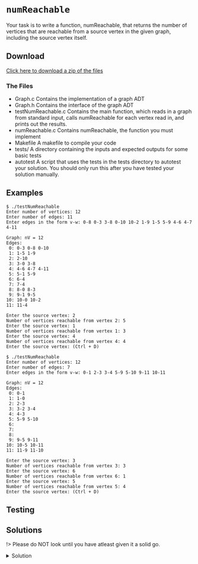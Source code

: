 # `numReachable`

Your task is to write a function, numReachable, that returns the number of vertices that are reachable from a source vertex in the given graph, including the source vertex itself.

## Download

[Click here to download a zip of the files](2521/Graphs/numReachable.zip ':ignore')

### The Files

- Graph.c	Contains the implementation of a graph ADT
- Graph.h	Contains the interface of the graph ADT
- testNumReachable.c	Contains the main function, which reads in a graph from standard input, calls numReachable for each vertex read in, and prints out the results.
- numReachable.c	Contains numReachable, the function you must implement
- Makefile	A makefile to compile your code
- tests/	A directory containing the inputs and expected outputs for some basic tests
- autotest	A script that uses the tests in the tests directory to autotest your solution. You should only run this after you have tested your solution manually.

## Examples

```
$ ./testNumReachable 
Enter number of vertices: 12
Enter number of edges: 11
Enter edges in the form v-w: 0-8 0-3 3-8 0-10 10-2 1-9 1-5 5-9 4-6 4-7 4-11

Graph: nV = 12
Edges:
 0: 0-3 0-8 0-10
 1: 1-5 1-9
 2: 2-10
 3: 3-0 3-8
 4: 4-6 4-7 4-11
 5: 5-1 5-9
 6: 6-4
 7: 7-4
 8: 8-0 8-3
 9: 9-1 9-5
10: 10-0 10-2
11: 11-4

Enter the source vertex: 2
Number of vertices reachable from vertex 2: 5
Enter the source vertex: 1
Number of vertices reachable from vertex 1: 3
Enter the source vertex: 4
Number of vertices reachable from vertex 4: 4
Enter the source vertex: (Ctrl + D)
```
	
```
$ ./testNumReachable 
Enter number of vertices: 12
Enter number of edges: 7
Enter edges in the form v-w: 0-1 2-3 3-4 5-9 5-10 9-11 10-11

Graph: nV = 12
Edges:
 0: 0-1
 1: 1-0
 2: 2-3
 3: 3-2 3-4
 4: 4-3
 5: 5-9 5-10
 6:
 7:
 8:
 9: 9-5 9-11
10: 10-5 10-11
11: 11-9 11-10

Enter the source vertex: 3
Number of vertices reachable from vertex 3: 3
Enter the source vertex: 6
Number of vertices reachable from vertex 6: 1
Enter the source vertex: 5
Number of vertices reachable from vertex 5: 4
Enter the source vertex: (Ctrl + D)
```

## Testing



## Solutions

!> Please do NOT look until you have atleast given it a solid go.

<details>
<summary>Solution</summary>

```c
static int doNumReachable(Graph g, int v, int *visited);

int numReachable(Graph g, int src) {
	int *visited = calloc(GraphNumVertices(g), sizeof(int));
	int result = doNumReachable(g, src, visited);
	free(visited);
	return result;
}

static int doNumReachable(Graph g, int v, int *visited) {
	visited[v] = 1;
	int result = 1;
	for (int w = 0; w < GraphNumVertices(g); w++) {
		if (GraphIsAdjacent(g, v, w) && !visited[w]) {
			result += doNumReachable(g, w, visited);
		}
	}
	return result;
}
```

</details>

